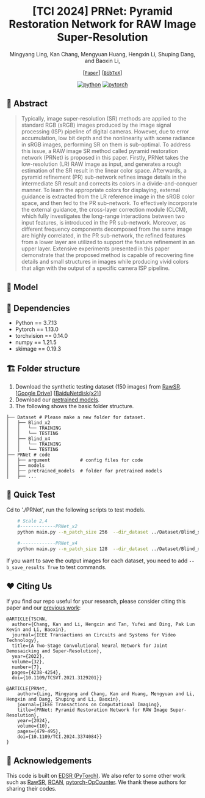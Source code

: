 <div align="center">

# [TCI 2024] PRNet: Pyramid Restoration Network for RAW Image Super-Resolution

Mingyang Ling, Kan Chang, Mengyuan Huang, Hengxin Li, Shuping Dang, and Baoxin Li, 

[[`Paper`](https://ieeexplore.ieee.org/document/10463120)] [[`BibTeX`](#heart-citing-us)]

[![python](https://img.shields.io/badge/-Python_3.6_%7C_3.7-blue?logo=python&logoColor=white)](https://github.com/pre-commit/pre-commit)
[![pytorch](https://img.shields.io/badge/PyTorch-ee4c2c?logo=pytorch&logoColor=white)](https://pytorch.org/get-started/locally/)

</div>

## 📌 Abstract

>Typically, image super-resolution (SR) methods are applied to the standard RGB (sRGB) images produced by the image signal processing (ISP) pipeline of digital cameras. However, due to error accumulation, low bit depth and the nonlinearity with scene radiance in sRGB images, performing SR on them is sub-optimal. To address this issue, a RAW image SR method called pyramid restoration network (PRNet) is proposed in this paper. Firstly, PRNet takes the low-resolution (LR) RAW image as input, and generates a rough estimation of the SR result in the linear color space. Afterwards, a pyramid refinement (PR) sub-network refines image details in the intermediate SR result and corrects its colors in a divide-and-conquer manner. To learn the appropriate colors for displaying, external guidance is extracted from the LR reference image in the sRGB color space, and then fed to the PR sub-network. To effectively incorporate the external guidance, the cross-layer correction module (CLCM), which fully investigates the long-range interactions between two input features, is introduced in the PR sub-network. Moreover, as different frequency components decomposed from the same image are highly correlated, in the PR sub-network, the refined features from a lower layer are utilized to support the feature refinement in an upper layer. Extensive experiments presented in this paper demonstrate that the proposed method is capable of recovering fine details and small structures in images while producing vivid colors that align with the output of a specific camera ISP pipeline.

## :book: Model


## :wrench: Dependencies

* Python == 3.7.13
* Pytorch == 1.13.0
* torchvision == 0.14.0
* numpy == 1.21.5
* skimage == 0.19.3

## :building_construction: Folder structure

1. Download the synthetic testing dataset (150 images) from [RawSR](https://github.com/xuxy09/RawSR).
[[Google Drive](https://drive.google.com/drive/folders/115ndMx97ZemzA_vV1Nf0W8gnEMrt32U5?usp=sharing)]
[[BaiduNetdisk(x2)](https://pan.baidu.com/s/1z972Ic5X3zmMdwkMeOwA2w)]
2. Download our [pretrained models](https://drive.google.com/file/d/14zHBnHAvu2Qkw3sINi8aHpaWtPzqCKfq/view?usp=sharing).
3. The following shows the basic folder structure.
```
├── Dataset # Please make a new folder for dataset.
│   ├── Blind_x2
│   │   └── TRAINING
│   │   └── TESTING
│   ├── Blind_x4 
│   │   └── TRAINING
│   │   └── TESTING
├── PRNet # code
│   ├── argument           # config files for code
│   ├── models           
│   ├── pretrained_models  # folder for pretrained models
│   ├── ...
```
   
## :rocket: Quick Test

Cd to './PRNet', run the following scripts to test models. 
```bash
    # Scale 2,4
    #-------------PRNet_x2 
    python main.py --n_patch_size 256  --dir_dataset ../Dataset/Blind_x2 --pre_train PRNet_x2.pth --b_test_only True

    #-------------PRNet_x4 
    python main.py --n_patch_size 128  --dir_dataset ../Dataset/Blind_x4 --pre_train PRNet_x4.pth --b_test_only True

```
If you want to save the output images for each dataset, you need to add `--b_save_results True` to test commands.

## :heart: Citing Us

If you find our repo useful for your research, please consider citing this paper and our [previous work](https://github.com/Hengxin-Li/TSCNN):

```
@ARTICLE{TSCNN,
  author={Chang, Kan and Li, Hengxin and Tan, Yufei and Ding, Pak Lun Kevin and Li, Baoxin},
  journal={IEEE Transactions on Circuits and Systems for Video Technology}, 
  title={A Two-Stage Convolutional Neural Network for Joint Demosaicking and Super-Resolution}, 
  year={2022},
  volume={32},
  number={7},
  pages={4238-4254},
  doi={10.1109/TCSVT.2021.3129201}}
```
  
```
@ARTICLE{PRNet,
    author={Ling, Mingyang and Chang, Kan and Huang, Mengyuan and Li, Hengxin and Dang, Shuping and Li, Baoxin},
    journal={IEEE Transactions on Computational Imaging}, 
    title={PRNet: Pyramid Restoration Network for RAW Image Super-Resolution}, 
    year={2024},
    volume={10},
    pages={479-495},
    doi={10.1109/TCI.2024.3374084}}
}
```

## :handshake: Acknowledgements
This code is built on [EDSR (PyTorch)](https://github.com/thstkdgus35/EDSR-PyTorch). 
We also refer to some other work such as [RawSR](https://github.com/xuxy09/RawSR), [RCAN](https://github.com/yulunzhang/RCAN), [pytorch-OpCounter](https://github.com/Lyken17/pytorch-OpCounter).
We thank these authors for sharing their codes.
